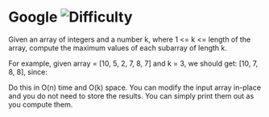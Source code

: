 # Google ![Difficulty](https://img.shields.io/badge/-HARD-red)
	
Given an array of integers and a number k, where 1 &lt;= k &lt;= length of the array, compute the maximum values of each subarray of length k.
	
For example, given array = [10, 5, 2, 7, 8, 7] and k = 3, we should get: [10, 7, 8, 8], since:
	






	
Do this in O(n) time and O(k) space. You can modify the input array in-place and you do not need to store the results. You can simply print them out as you compute them.
	
